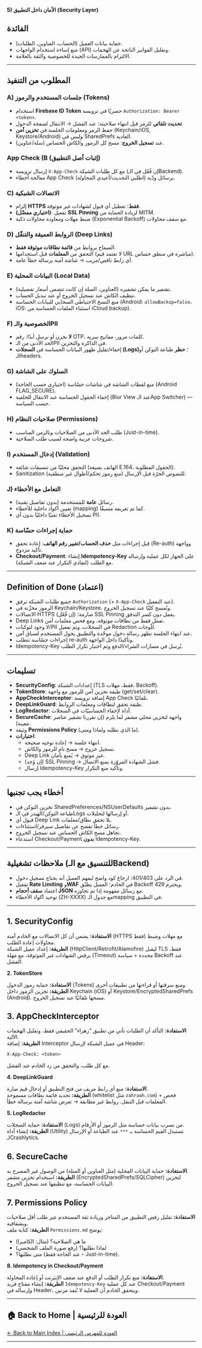 **5\) الأمان داخل التطبيق (Security Layer)**

## **الفائدة**

* حماية بيانات العميل (الحساب، العناوين، الطلبات).  
* منع إساءة استخدام الواجهات (API) وتقليل الفواتير الناتجة عن الهجمات.  
* الالتزام بالممارسات الجيدة للخصوصية والثقة بالعلامة.

---

## **المطلوب من التنفيذ**

### **A) جلسات المستخدم والرموز (Tokens)**

* استخدام **Firebase ID Token** حصريًا في ترويسة `Authorization: Bearer <token>`.  
* **تحديث تلقائي** للرمز قبل انتهاء صلاحيته؛ عند الفشل → الانتقال لصفحة الدخول.  
* حفظ الرمز ومعلومات الجلسة في **تخزين آمن** (Keychain/iOS, Keystore/Android) وليس في SharedPrefs العادية.  
* عند **تسجيل الخروج**: مسح كل الرموز والكاش الحساس (سلة/عناوين).

### **App Check (B  (إثبات أصل التطبيق)**

* إرسال ترويسة `X-App-Check` مع كل طلبات الشبكة (إن فُعّل في الـBackend).  
* معالجة أخطاء App Check برسائل ودّية (اطلبي التحديث/أعيدي المحاولة).

### **C) الاتصالات الشبكية**

* إلزام **HTTPS فقط**؛ تعطيل أي قبول لشهادات غير موثوقة.  
* **(اختياري مفضّل)**: تفعيل **SSL Pinning** لزيادة الحماية من MITM.  
* ضبط مهلات ومعاودة محاولات ذكية (Exponential Backoff) مع سقف محاولات.

### **D) الروابط العميقة والتنقّل (Deep Links)**

* السماح بروابط من **قائمة نطاقات موثوقة فقط**.  
* التحقق من **المعلمات** قبل استخدامها (لا تعتمد قيم URL مباشرة في منطق حساس).  
* أي رابط ناقص/مريب → شاشة آمنة برسالة خطأ عامة.

### **E) البيانات المحلية (Local Data)**

* تشفير ما يمكن تشفيره (العناوين، السلة إن كانت تتضمن أسعار تفصيلية).  
* تنظيف الكاش عند تسجيل الخروج أو عند تبديل الحساب.  
* منع النسخ الاحتياطي السحابي للبيانات الحساسة (Android: `allowBackup=false`، iOS: استثناء الملفات الحساسة من iCloud backup).

### **F) الخصوصية والـPII**

* **لا** نخزن أو نرسل أبدًا: رقم OTP، كلمات مرور، مفاتيح سرية.  
* الحد الأدنى من الـPII في الذاكرة والتخزين.  
* إخفاء/تقليل ظهور البيانات الحساسة في **السجلات (Logs)**؛ **حظر** طباعة التوكن أو الـheaders.

### **G) السلوك على الشاشة**

* (اختياري حسب الحاجة) منع لقطات الشاشة في شاشات حسّاسة (Android FLAG\_SECURE).  
* إخفاء الحقول الحساسة عند الانتقال للخلفية (Blur View عند الـApp Switcher) — حسب السياسة.

### **H) صلاحيات النظام (Permissions)**

* طلب الحد الأدنى من الصلاحيات وبالزمن المناسب (Just-in-time).  
* شروحات عربية واضحة لسبب طلب الصلاحية.

### **I) إدخال المستخدم (Validation)**

* التحقق محليًا من تنسيقات شائعة (الهاتف بصيغة E.164، الحقول المطلوبة).  
* Sanitization للنصوص الحرّة قبل الإرسال (منع رموز تحكم/أطوال غير منطقية).

### **J) التعامل مع الأخطاء**

* رسائل **عامة** للمستخدمة (بدون تفاصيل تقنية).  
* تعيين أكواد داخلية للأخطاء (mapping) كما تم تعريفه مسبقًا.  
* تسجيل الأخطاء تقنيًا داخليًا بدون أي PII.

### **K) حماية إجراءات حسّاسة**

* قبل إجراءات مثل **حذف الحساب/تغيير رقم الهاتف**: إعادة تحقق (Re-auth) وواجهة تأكيد مزدوج.  
* **Checkout/Payment**: إنشاء **Idempotency-Key** على الجهاز لكل عملية وإرساله مع الطلب (لتفادي التكرار عند ضعف الشبكة).

---

## **Definition of Done (اعتماد)**

* جميع طلبات الشبكة ترفق `Authorization` (+ `X-App-Check` عند التفعيل).  
* الرموز مخزّنة في Keychain/Keystore، وتُمسح كليًا عند تسجيل الخروج.  
* الاتصالات HTTPS صارمة؛ (إن فُعّل) SSL Pinning يعمل دون كسر التدفق.  
* Deep Links تعمل فقط من نطاقات موثوقة، ومع فحص معلمات آمن.  
* لا وجود لتوكنات/PII في السجلات، وتم تفعيل Redaction للّوجات.  
* عند انتهاء الجلسة تظهر رسالة دخول موحّدة والتطبيق يحول المستخدم لسياق آمن.  
* إجراءات حسّاسة تتطلب re-auth وتأكيدًا داخل الواجهة.  
* Idempotency-Key يُرسل في مسارات الشراء/الدفع وتم اختبار تكرار الطلب.

---

## **تسليمات**

* **SecurityConfig**: إعدادات الشبكة (TLS فقط، مهلات، Backoff).  
* **TokenStore**: طبقة تخزين آمن للرموز مع واجهة (get/set/clear).  
* **AppCheckInterceptor**: إضافة ترويسة App Check تلقائيًا.  
* **DeepLinkGuard**: طبقة تحقق لنطاقات ومعلمات الروابط.  
* **LogRedactor**: أداة لإخفاء الحساسيّات في السجلات.  
* **SecureCache**: واجهة لتخزين محلي مشفر لما يلزم (إن تقررنا تشفير عناصر معينة).  
* وثيقة **Permissions Policy** (ما الذي نطلبه ولماذا ومتى).  
* **اختبارات**:  
  * انتهاء جلسة → إعادة توجيه صحيحة.  
  * تسجيل خروج → مسح تام للرموز والكاش.  
  * Deep Link غير موثوق → يُمنع بأمان.  
  * (إن وُجد) SSL Pinning → فشل الشهادة المزوّرة يمنع الاتصال.  
  * إرسال Idempotency-Key وتأكيد منع التكرار.

---

## **أخطاء يجب تجنبها**

* تخزين التوكن في SharedPreferences/NSUserDefaults بدون تشفير.  
* طباعة التوكن/الهيدر في الـLogs أو إرسالها لتحليلات.  
* قبول أي Deep Link بلا تحقق نطاق/معلمات.  
* رسائل خطأ تفصح عن تفاصيل سيرفر/استثناءات.  
* تجاهل مسح الكاش الحساس عند تسجيل الخروج.  
* استدعاء Checkout/Payment **بدون** Idempotency-Key.

---

## **ملاحظات تشغيلية (للتنسيق مع الـBackend)**

* في الرد على 401/403: ارجاع كود واضح ليفهم العميل أنه يحتاج تسجيل دخول.  
* تفعيل **Rate Limiting** و**WAF** في الخادم؛ العميل يطبّق Backoff ويحترم 429\.  
* اعتماد **سقف أحجام JSON** مع رسائل مفهومة إذا تم تجاوزه.  
* توحيد أكواد الأخطاء (ZH-XXXX) مع جدول الـmapping في التطبيق.

---

## **1\. SecurityConfig**

**الاستفادة:** يضمن أن كل الاتصالات مع الخادم آمنة (HTTPS فقط) مع مهلات وضبط محاولات إعادة الطلب.  
**الطريقة:** إعداد عميل الشبكة (HttpClient/Retrofit/Alamofire) ليقبل TLS فقط، يرفض الشهادات غير الموثوقة، مع مهلة (Timeout) محددة \+ سياسة Backoff عند الفشل.

**2\. TokenStore**

**الاستفادة:** حماية رموز الدخول (Tokens) ومنع سرقتها أو قراءتها من تطبيقات أخرى.  
**الطريقة:** تخزين الرموز داخل Keychain (iOS) أو Keystore/EncryptedSharedPrefs (Android). مسحها تلقائيًا عند تسجيل الخروج.

## **3\. AppCheckInterceptor**

**الاستفادة:** التأكد أن الطلبات تأتي من تطبيق “زهراء” الحقيقي فقط، وتقليل الهجمات الآلية.  
**الطريقة:** إضافة Interceptor في عميل الشبكة لإرسال Header:

`X-App-Check: <token>`

مع كل طلب، والتحقق من رد الخادم عند الفشل.

**4\. DeepLinkGuard**

**الاستفادة:** منع أي رابط مزيف من فتح التطبيق أو إدخال قيم ضارة.  
**الطريقة:** تحديد قائمة نطاقات مسموحة (whitelist مثل `zahraah.com`) \+ فحص المعلمات قبل التنقل. روابط غير مطابقة → تعرض شاشة آمنة برسالة خطأ.

**5\. LogRedactor**

**الاستفادة:** حماية السجلات (Logs) من تسرب بيانات حساسة مثل الرموز أو الأرقام.  
**الطريقة:** إنشاء أداة (Utility) تستبدل القيم الحساسة بـ `***` عند الطباعة أو الإرسال لـCrashlytics.

## **6\. SecureCache**

**الاستفادة:** حماية البيانات المحلية (مثل العناوين أو السلة) من الوصول غير المصرح به.  
**الطريقة:** استخدام تخزين مشفر (EncryptedSharedPrefs/SQLCipher) لتخزين البيانات الحساسة، مع تنظيفها عند تسجيل الخروج.

## **7\. Permissions Policy**

**الاستفادة:** تقليل رفض التطبيق من المتاجر وزيادة ثقة المستخدم عبر طلب أقل صلاحيات وبشفافية.  
**الطريقة:** كتابة ملف `Permissions.md` يوضح:

* ما هي الصلاحية؟ (مثال: الكاميرا)  
* لماذا نطلبها؟ (رفع صورة الملف الشخصي)  
* متى نطلبها؟ (عند الحاجة فقط – Just-in-time).

**8\. Idempotency in Checkout/Payment**

**الاستفادة:** منع تكرار الطلب أو الدفع عند ضعف الإنترنت أو إعادة المحاولة.  
**الطريقة:** إنشاء مفتاح فريد `Idempotency-Key` عند كل عملية Checkout/Payment وإرساله في Header، ويتحقق الخادم أن العملية لا تُنفذ مرتين.


---

## 🏠 **Back to Home | العودة للرئيسية**

[← Back to Main Index | العودة للفهرس الرئيسي](../../../index.html)

---
